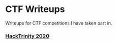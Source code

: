 # CTF Writeups

Writeups for CTF competitions I have taken part in.

### [HackTrinity 2020](hacktrinity2020/README.md)
